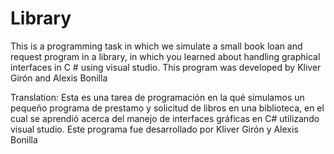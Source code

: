 # Library

This is a programming task in which we simulate a small book loan and request program in a library, in which
you learned about handling graphical interfaces in C # using visual studio. This program was developed by Kliver Girón and
Alexis Bonilla

Translation: 
Esta es una tarea de programación en la qué simulamos un pequeño programa de prestamo y solicitud de libros en una biblioteca, en el cual
se aprendió acerca del manejo de interfaces gráficas en C# utilizando visual studio. Este programa fue desarrollado por Kliver Girón y
Alexis Bonilla
